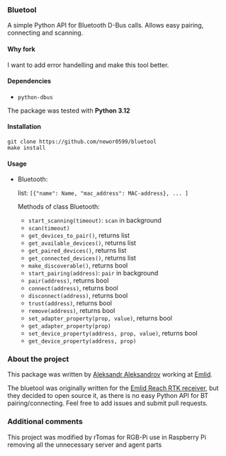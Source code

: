 ### Bluetool
A simple Python API for Bluetooth D-Bus calls. Allows easy pairing, connecting and scanning.

#### Why fork
I want to add error handelling and make this tool better.

#### Dependencies

- `python-dbus`

The package was tested with **Python 3.12**

#### Installation

```
git clone https://github.com/newor0599/bluetool
make install
```

#### Usage

- Bluetooth:
	
	list: `[{"name": Name, "mac_address": MAC-address}, ... ]`

	Methods of class Bluetooth:
	- `start_scanning(timeout)`: `scan` in background
	- `scan(timeout)`
	- `get_devices_to_pair()`, returns list
	- `get_available_devices()`, returns list
	- `get_paired_devices()`, returns list
	- `get_connected_devices()`, returns list
	- `make_discoverable()`, returns bool
	- `start_pairing(address)`: `pair` in background
	- `pair(address)`, returns bool
	- `connect(address)`, returns bool
	- `disconnect(address)`, returns bool
	- `trust(address)`, returns bool
	- `remove(address)`, returns bool
	- `set_adapter_property(prop, value)`, returns bool
	- `get_adapter_property(prop)`
	- `set_device_property(address, prop, value)`, returns bool
	- `get_device_property(address, prop)`

### About the project

This package was written by [Aleksandr Aleksandrov](https://github.com/AD-Aleksandrov) working at [Emlid](https://emlid.com/).

The bluetool was originally written for the [Emlid Reach RTK receiver](https://emlid.com/reach/), but they decided to open source it, as there is no easy Python API for BT pairing/connecting. Feel free to add issues and submit pull requests.

### Additional comments
This project was modified by rTomas for RGB-Pi use in Raspberry Pi removing all the unnecessary server and agent parts
